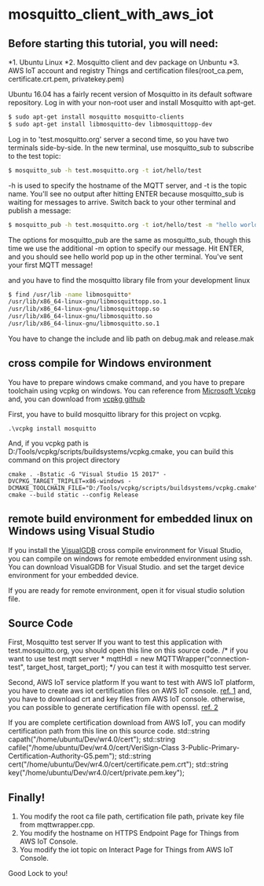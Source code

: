 # mosquitto_client_with_aws_iot

## Before starting this tutorial, you will need:

 *1. Ubuntu Linux
 *2. Mosquitto client and dev package on Unbuntu
 *3. AWS IoT account and registry Things and certification files(root_ca.pem, certificate.crt.pem, privatekey.pem)

Ubuntu 16.04 has a fairly recent version of Mosquitto in its default software repository. Log in with your non-root user and install Mosquitto with apt-get.

```bash
$ sudo apt-get install mosquitto mosquitto-clients
$ sudo apt-get install libmosquitto-dev libmosquittopp-dev
```

Log in to 'test.mosquitto.org' server a second time, so you have two terminals side-by-side. In the new terminal, use mosquitto_sub to subscribe to the test topic:

```bash
$ mosquitto_sub -h test.mosquitto.org -t iot/hello/test
```

-h is used to specify the hostname of the MQTT server, and -t is the topic name. You'll see no output after hitting ENTER because mosquitto_sub is waiting for messages to arrive. Switch back to your other terminal and publish a message:

```bash
$ mosquitto_pub -h test.mosquitto.org -t iot/hello/test -m "hello world"
```

The options for mosquitto_pub are the same as mosquitto_sub, though this time we use the additional -m option to specify our message. Hit ENTER, and you should see hello world pop up in the other terminal. You've sent your first MQTT message!

and you have to find the mosquitto library file from your development linux

```bash
$ find /usr/lib -name libmosquitto*
/usr/lib/x86_64-linux-gnu/libmosquittopp.so.1
/usr/lib/x86_64-linux-gnu/libmosquittopp.so
/usr/lib/x86_64-linux-gnu/libmosquitto.so
/usr/lib/x86_64-linux-gnu/libmosquitto.so.1
```

You have to change the include and lib path on debug.mak and release.mak

## cross compile for Windows environment
You have to prepare windows cmake command, and you have to prepare toolchain using vcpkg on windows.
You can reference from [Microsoft Vcpkg](https://docs.microsoft.com/en-us/cpp/vcpkg) and, you can download
from [vcpkg github](https://github.com/Microsoft/vcpkg)

First, you have to build mosquitto library for this project on vcpkg.
```
.\vcpkg install mosquitto
```

And, if you vcpkg path is D:/Tools/vcpkg/scripts/buildsystems/vcpkg.cmake, you can build this command on this project directory
```
cmake . -Bstatic -G "Visual Studio 15 2017" -DVCPKG_TARGET_TRIPLET=x86-windows -DCMAKE_TOOLCHAIN_FILE="D:/Tools/vcpkg/scripts/buildsystems/vcpkg.cmake"
cmake --build static --config Release
```

## remote build environment for embedded linux on Windows using Visual Studio
If you install the [VisualGDB](https://visualgdb.com/) cross compile environment for Visual Studio, you can compile on windows for remote embedded environment using ssh.
You can download VisualGDB for Visual Studio. and set the target device environment for your embedded device.

If you are ready for remote environment, open it for visual studio solution file.

## Source Code
First, Mosquitto test server
If you want to test this application with test.mosquitto.org, you should open this line on this source code.
	/* if you want to use test mqtt server 
	 * mqttHdl = new MQTTWrapper("connection-test", target_host, target_port); 
	 */
you can test it with mosquitto test server.

Second, AWS IoT service platform
If you want to test with AWS IoT platform, you have to create aws iot certification files on AWS IoT console. [ref. 1](https://docs.aws.amazon.com/iot/latest/developerguide/create-device-certificate.html)
and, you have to download crt and key files from AWS IoT console. otherwise, you can possible to generate certification file with openssl. [ref. 2](https://docs.aws.amazon.com/iot/latest/developerguide/device-certs-your-own.html)

If you are complete certification download from AWS IoT, you can modify certification path from this line on this source code.
	std::string capath("/home/ubuntu/Dev/wr4.0/cert");
	std::string cafile("/home/ubuntu/Dev/wr4.0/cert/VeriSign-Class 3-Public-Primary-Certification-Authority-G5.pem");
	std::string cert("/home/ubuntu/Dev/wr4.0/cert/certificate.pem.crt");
	std::string key("/home/ubuntu/Dev/wr4.0/cert/private.pem.key");


## Finally!
1. You modify the root ca file path, certification file path, private key file from mqttwrapper.cpp.
2. You modify the hostname on HTTPS Endpoint Page for Things from AWS IoT Console.
3. You modify the iot topic on Interact Page for Things from AWS IoT Console.

Good Lock to you!